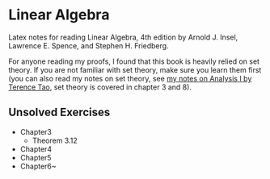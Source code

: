 # Linear Algebra

Latex notes for reading Linear Algebra, 4th edition by Arnold J. Insel, Lawrence E. Spence, and Stephen H. Friedberg.

For anyone reading my proofs, I found that this book is heavily relied on set theory.
If you are not familiar with set theory, make sure you learn them first (you can also read my notes on set theory, see [my notes on Analysis I by Terence Tao](https://github.com/ProFatXuanAll/terence-tao-analysis), set theory is covered in chapter 3 and 8).

## Unsolved Exercises

- Chapter3
  - Theorem 3.12
- Chapter4
- Chapter5
- Chapter6~
